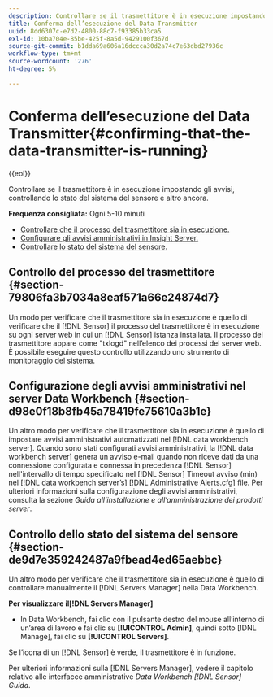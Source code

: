 ```yaml
---
description: Controllare se il trasmettitore è in esecuzione impostando gli avvisi, controllando lo stato del sistema del sensore e altro ancora.
title: Conferma dell’esecuzione del Data Transmitter
uuid: 8dd6307c-e7d2-4800-88c7-f93385b33ca5
exl-id: 10ba704e-85be-425f-8a5d-9429100f367d
source-git-commit: b1dda69a606a16dccca30d2a74c7e63dbd27936c
workflow-type: tm+mt
source-wordcount: '276'
ht-degree: 5%

---
```


# Conferma dell’esecuzione del Data Transmitter{#confirming-that-the-data-transmitter-is-running}

{{eol}}

Controllare se il trasmettitore è in esecuzione impostando gli avvisi, controllando lo stato del sistema del sensore e altro ancora.

**Frequenza consigliata:** Ogni 5-10 minuti

* [Controllare che il processo del trasmettitore sia in esecuzione.](../../../home/c-snsr-ovrvw/admin-sensor/c-data-trmtr-rng.md#section-79806fa3b7034a8eaf571a66e24874d7)
* [Configurare gli avvisi amministrativi in Insight Server.](../../../home/c-snsr-ovrvw/admin-sensor/c-data-trmtr-rng.md#section-d98e0f18b8fb45a78419fe75610a3b1e)
* [Controllare lo stato del sistema del sensore.](../../../home/c-snsr-ovrvw/admin-sensor/c-data-trmtr-rng.md#section-de9d7e359242487a9fbead4ed65aebbc)

## Controllo del processo del trasmettitore {#section-79806fa3b7034a8eaf571a66e24874d7}

Un modo per verificare che il trasmettitore sia in esecuzione è quello di verificare che il [!DNL Sensor] il processo del trasmettitore è in esecuzione su ogni server web in cui un [!DNL Sensor] istanza installata. Il processo del trasmettitore appare come &quot;txlogd&quot; nell’elenco dei processi del server web. È possibile eseguire questo controllo utilizzando uno strumento di monitoraggio del sistema.

## Configurazione degli avvisi amministrativi nel server Data Workbench {#section-d98e0f18b8fb45a78419fe75610a3b1e}

Un altro modo per verificare che il trasmettitore sia in esecuzione è quello di impostare avvisi amministrativi automatizzati nel [!DNL data workbench server]. Quando sono stati configurati avvisi amministrativi, la [!DNL data workbench server] genera un avviso e-mail quando non riceve dati da una connessione configurata e connessa in precedenza [!DNL Sensor] nell&#39;intervallo di tempo specificato nel [!DNL Sensor] Timeout avviso (min) nel [!DNL data workbench server’s] [!DNL Administrative Alerts.cfg] file. Per ulteriori informazioni sulla configurazione degli avvisi amministrativi, consulta la sezione *Guida all’installazione e all’amministrazione dei prodotti server*.

## Controllo dello stato del sistema del sensore {#section-de9d7e359242487a9fbead4ed65aebbc}

Un altro modo per verificare che il trasmettitore sia in esecuzione è quello di controllare manualmente il [!DNL Servers Manager] nella Data Workbench.

**Per visualizzare il[!DNL Servers Manager]**

* In Data Workbench, fai clic con il pulsante destro del mouse all’interno di un’area di lavoro e fai clic su **[!UICONTROL Admin]**, quindi sotto [!DNL Manage], fai clic su **[!UICONTROL Servers]**.

Se l’icona di un [!DNL Sensor] è verde, il trasmettitore è in funzione.

Per ulteriori informazioni sulla [!DNL Servers Manager], vedere il capitolo relativo alle interfacce amministrative *Data Workbench [!DNL Sensor] Guida*.
